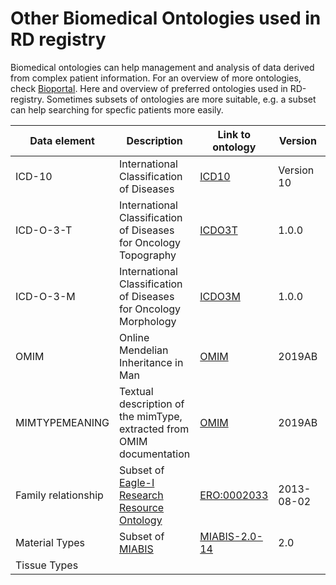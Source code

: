 # Other Biomedical Ontologies used in RD registry

Biomedical ontologies can help management and analysis of data derived from complex patient information. For an overview of more ontologies, check [Bioportal](http://bioportal.bioontology.org/). Here and overview of preferred ontologies used in RD-registry. Sometimes subsets of ontologies are more suitable, e.g. a subset can help searching for specfic patients more easily. 

| Data element   | Description | Link to ontology |Version | Issue Number |
|---------------|-----------------------|----------------------------|-------------|--------------|
| ICD-10 | International Classification of Diseases  | [ICD10](http://bioportal.bioontology.org/ontologies/ICD10)|Version 10 |. |
| ICD-O-3-T |International Classification of Diseases for Oncology Topography | [ICDO3T](http://bioportal.bioontology.org/ontologies/ICD-O-3-T)|1.0.0| . |
| ICD-O-3-M | International Classification of Diseases for Oncology Morphology | [ICDO3M](http://bioportal.bioontology.org/ontologies/ICD-O-3-M)|1.0.0| . |
| OMIM | Online Mendelian Inheritance in Man | [OMIM](http://bioportal.bioontology.org/ontologies/OMIM) | 2019AB | . |
| MIMTYPEMEANING | Textual description of the mimType, extracted from OMIM documentation | [OMIM](http://bioportal.bioontology.org/ontologies/OMIM) | 2019AB | . |
|Family relationship | Subset of [Eagle-I Research Resource Ontology](http://bioportal.bioontology.org/ontologies/ERO/?p=summary)| [ERO:0002033](https://www.ebi.ac.uk/ols/ontologies/ero/terms?iri=http%3A%2F%2Fpurl.obolibrary.org%2Fobo%2FERO_0002033) | 2013-08-02|.|
|Material Types | Subset of [MIABIS](https://www.ebi.ac.uk/ols/ontologies/omiabis) | [MIABIS-2.0-14](https://github.com/MIABIS/miabis/wiki/Structured-data-and-lists#material-type) | 2.0 | . |
|Tissue Types |
